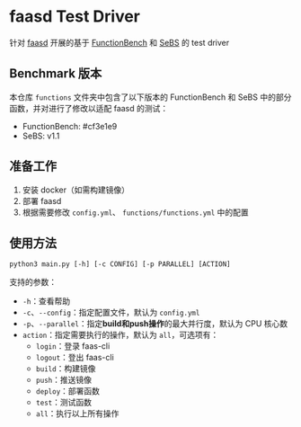 # faasd Test Driver

针对 [faasd](https://github.com/openfaas/faasd) 开展的基于 [FunctionBench](https://github.com/ddps-lab/serverless-faas-workbench) 和 [SeBS](https://github.com/spcl/serverless-benchmarks) 的 test driver

## Benchmark 版本

本仓库 `functions` 文件夹中包含了以下版本的 FunctionBench 和 SeBS 中的部分函数，并对进行了修改以适配 faasd 的测试：

- FunctionBench: #cf3e1e9
- SeBS: v1.1

## 准备工作

1. 安装 docker（如需构建镜像）
2. 部署 faasd
3. 根据需要修改 `config.yml`、 `functions/functions.yml` 中的配置

## 使用方法

```shell
python3 main.py [-h] [-c CONFIG] [-p PARALLEL] [ACTION]
```

支持的参数：

- `-h`：查看帮助
- `-c`、`--config`：指定配置文件，默认为 `config.yml`
- `-p`、`--parallel`：指定**build和push操作**的最大并行度，默认为 CPU 核心数
- `action`：指定需要执行的操作，默认为 `all`，可选项有：
  - `login`：登录 faas-cli
  - `logout`：登出 faas-cli
  - `build`：构建镜像
  - `push`：推送镜像
  - `deploy`：部署函数
  - `test`：测试函数
  - `all`：执行以上所有操作
